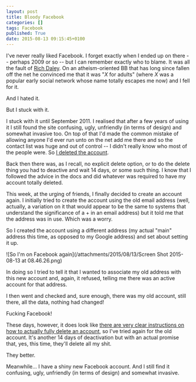 ```yaml
---
layout: post
title: Bloody Facebook
categories: []
tags: Facebook
published: True
date: 2015-08-13 09:15:45+0100
---
```


I've never really liked Facebook. I forget exactly when I ended up on there --
perhaps 2009 or so -- but I can remember exactly who to blame. It was all the
fault of [Rich Daley](http://richd.me/). On an atheism-oriented BB that has
long since fallen off the net he convinced me that it was "*X* for adults"
(where *X* was a popular early social network whose name totally escapes me
now) and I fell for it.

And I hated it.

But I stuck with it.

I stuck with it until September 2011. I realised that after
a few years of using it I still found the site confusing, ugly, unfriendly
(in terms of design) and somewhat invasive too. On top of that I'd made the
common mistake of allowing anyone I'd ever run unto on the net add me there
and so the contact list was huge and out of control -- I didn't really know
who most of the people were. So [I deleted the account](https://plus.google.com/+DavePearson/posts/jPqNPhg7idp).

Back then there was, as I recall, no explicit delete option, or to do the
delete thing you had to deactive and wait 14 days, or some such thing. I know
that I followed the advice in the docs and did whatever was required to have my
account totally deleted.

This week, at the urging of friends, I finally decided to create an account
again. I initially tried to create the account using the old email address
(well, actually, a variation on it that would appear to be the same to
systems that understand the significance of a + in an email address) but it
told me that the address was in use. Which was a worry.

So I created the account using a different address (my actual "main" address
this time, as opposed to my Google address) and set about setting it up.

![So I'm on Facebook again](/attachments/2015/08/13/Screen Shot 2015-08-13 at 08.46.26.png)

In doing so I tried to tell it that I wanted to associate my old address with this
new account and, again, it refused, telling me there was an active account for
that address.

I then went and checked and, sure enough, there was my old account, still
there, all the data, nothing had changed!

Fucking Facebook!

These days, however, it does look like [there are very clear instructions on
how to actually fully delete an account](https://www.facebook.com/help/224562897555674), so I've tried again for the old
account. It's another 14 days of deactivation but with an actual promise that,
yes, this time, they'll delete all my shit.

They better.

Meanwhile... I have a shiny new Facebook account. And I still find it confusing,
ugly, unfriendly (in terms of design) and somewhat invasive.

